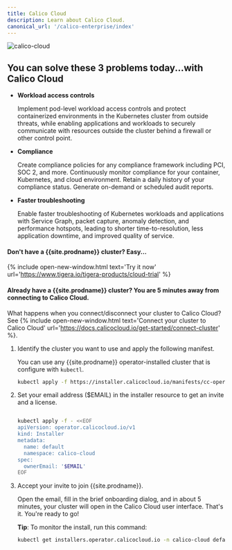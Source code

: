 ```yaml
---
title: Calico Cloud
description: Learn about Calico Cloud.
canonical_url: '/calico-enterprise/index'
---
```


![calico-cloud]({{site.baseurl}}/images/calico-cloud-small.png)

## You can solve these 3 problems today...with Calico Cloud

- **Workload access controls**

    Implement pod-level workload access controls and protect containerized environments in the Kubernetes cluster from outside threats, while enabling applications and workloads to securely communicate with resources outside the cluster behind a firewall or other control point.

- **Compliance**

    Create compliance policies for any compliance framework including PCI, SOC 2, and more. Continuously monitor compliance for your container, Kubernetes, and cloud environment. Retain a daily history of your compliance status. Generate on-demand or scheduled audit reports.

- **Faster troubleshooting**

    Enable faster troubleshooting of Kubernetes workloads and applications with Service Graph, packet capture, anomaly detection, and performance hotspots, leading to shorter time-to-resolution, less application downtime, and improved quality of service.

#### Don't have a {{site.prodname}} cluster? Easy...

{% include open-new-window.html text='Try it now' url='https://www.tigera.io/tigera-products/cloud-trial' %}

#### Already have a {{site.prodname}} cluster? You are **5 minutes** away from connecting to Calico Cloud. 

What happens when you connect/disconnect your cluster to Calico Cloud? See {% include open-new-window.html text='Connect your cluster to Calico Cloud' url='https://docs.calicocloud.io/get-started/connect-cluster' %}.

1. Identify the cluster you want to use and apply the following manifest.

   You can use any {{site.prodname}} operator-installed cluster that is configure with `kubectl`.

   ```bash
   kubectl apply -f https://installer.calicocloud.io/manifests/cc-operator/latest/deploy.yaml
   ```

1. Set your email address ($EMAIL) in the installer resource to get an invite and a license.

   ```bash

   kubectl apply -f - <<EOF
   apiVersion: operator.calicocloud.io/v1
   kind: Installer
   metadata:
     name: default
     namespace: calico-cloud
   spec:
     ownerEmail: '$EMAIL'
   EOF
   ```

1. Accept your invite to join {{site.prodname}}.

    Open the email, fill in the brief onboarding dialog, and in about 5 minutes, your cluster will open in the Calico Cloud user interface. That's it. You're ready to go!

    **Tip**: To monitor the install, run this command:

    ```bash
    kubectl get installers.operator.calicocloud.io -n calico-cloud default -o jsonpath='{.status.state}'
    ```
